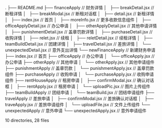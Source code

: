 .
├── README.md
├── financeApply                  // 财务详情
│   ├── breakDetail.jsx           // 断租详情
│   ├── breakModal.jsx            // 断租对话框
│   ├── detail.jsx                // 新租详情
│   ├── index.jsx                 // 首页
│   ├── moreInfo.jsx              // 更多收款信息组件
│   ├── officeApplyDetail.jsx     // 办公申请
│   ├── otherApplyDetail.jsx      // 其他申请详情
│   ├── punishmentDetail.jsx      // 盖章罚款详情
│   ├── purchaseDetail.jsx        // 收购详情
│   ├── relet.jsx                 // 续租
│   ├── reletDetail.jsx           // 续租详情
│   ├── teamBuildDetail.jsx       // 团建详情
│   ├── travelDetail.jsx          // 差旅详情
│   └── unexpectedDetail.jsx      // 意外支出详情
└── newFinanceApply                  // 新建财务申请
    ├── index.jsx                    // 首页
    ├── officeApply                  // 办公申请
    │   └── officeApply.jsx          // 办公申请
    ├── otherApply                   // 其他申请
    │   └── otherApply.jsx           // 其他申请组件
    ├── punishmentApply              // 盖章罚款
    │   └── punishmentApply.jsx      // 盖章罚款组件
    ├── purchaseApply                // 收购申请
    │   └── purchaseApply.jsx        // 收购申请组件
    ├── rentHouseApply               // 租房申请
    │   ├── confirmModal.jsx         // 确认对话框
    │   ├── rentApply.jsx            // 租房申请
    │   └── uploadPic.jsx            // 图片上传组件
    ├── teamBuildApply               // 团结申请
    │   └── teamBuild.jsx            // 团结申请组件
    ├── travelApply                  // 差旅申请
    │   ├── confirmModal.jsx         // 差旅确认对话框
    │   ├── traveApply.jsx           // 差旅申请组件
    │   └── uploadFile.jsx           // 文件上传组件
    └── unexpectedApply              // 意外申请
        └── unexpectedApply.jsx      // 意外申请组件

10 directories, 28 files
